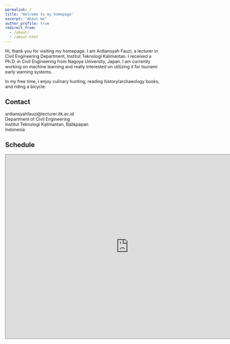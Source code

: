 ```yaml
---
permalink: /
title: "Welcome to my homepage"
excerpt: "About me"
author_profile: true
redirect_from: 
  - /about/
  - /about.html
---
```


Hi, thank you for visiting my homepage. I am Ardiansyah Fauzi, a lecturer in
Civil Engineering Department, Institut Teknologi Kalimantan. I received a Ph.D.
in Civil Engineering from Nagoya University, Japan. I am currently working on
machine learning and really interested on utilizing it for tsunami early warning
systems. 

In my free time, I enjoy culinary hunting, reading history/archaeology books,
and riding a bicycle.

## Contact

<i class="fa fa-envelope fa-fw fa-lg" aria-hidden="true"></i> &#97;&#114;&#100;&#105;&#97;&#110;&#115;&#121;&#97;&#104;&#102;&#97;&#117;&#122;&#105;&#64;&#108;&#101;&#99;&#116;&#117;&#114;&#101;&#114;&#46;&#105;&#116;&#107;&#46;&#97;&#99;&#46;&#105;&#100;  
Department of Civil Engineering  
Institut Teknologi Kalimantan, Balikpapan  
Indonesia  

## Schedule
<!-- <iframe src="https://www.google.com/maps/embed?pb=!1m18!1m12!1m3!1d306141.380212437!2d126.3453416664724!3d33.3711157139061!2m3!1f0!2f0!3f0!3m2!1i1024!2i768!4f13.1!3m3!1m2!1s0x350ce3544cc84045%3A0x66bc36d2981ebf31!2sJeju-do%2C+South+Korea!5e0!3m2!1sen!2sus!4v1473136714592" width="600" height="450" frameborder="0" style="border:0" allowfullscreen></iframe> -->

<iframe src="https://calendar.google.com/calendar/embed?height=600&amp;wkst=1&amp;bgcolor=%23ffffff&amp;ctz=Asia%2FMakassar&amp;src=YXJkaWFuc3lhaGZhdXppQGxlY3R1cmVyLml0ay5hYy5pZA&amp;src=YWRkcmVzc2Jvb2sjY29udGFjdHNAZ3JvdXAudi5jYWxlbmRhci5nb29nbGUuY29t&amp;src=aXRrLmFjLmlkX2NsYXNzcm9vbTQzZDZjZWFjQGdyb3VwLmNhbGVuZGFyLmdvb2dsZS5jb20&amp;src=aXRrLmFjLmlkX2NsYXNzcm9vbTNiNTBlZjUwQGdyb3VwLmNhbGVuZGFyLmdvb2dsZS5jb20&amp;src=aXRrLmFjLmlkX2NsYXNzcm9vbWNiYTU3YTUyQGdyb3VwLmNhbGVuZGFyLmdvb2dsZS5jb20&amp;src=aXRrLmFjLmlkX2NsYXNzcm9vbTVmZDljMmJkQGdyb3VwLmNhbGVuZGFyLmdvb2dsZS5jb20&amp;src=aXRrLmFjLmlkX2NsYXNzcm9vbTE0MmI1NmZlQGdyb3VwLmNhbGVuZGFyLmdvb2dsZS5jb20&amp;src=aXRrLmFjLmlkX2NsYXNzcm9vbTc4MWNiZDUwQGdyb3VwLmNhbGVuZGFyLmdvb2dsZS5jb20&amp;src=Y19jbGFzc3Jvb20zYWViODZjOEBncm91cC5jYWxlbmRhci5nb29nbGUuY29t&amp;src=aXRrLmFjLmlkX2NsYXNzcm9vbTgyNTU1MTYwQGdyb3VwLmNhbGVuZGFyLmdvb2dsZS5jb20&amp;src=YXJmYS5mYXV6aUBnbWFpbC5jb20&amp;color=%23039BE5&amp;color=%2333B679&amp;color=%23137333&amp;color=%230047a8&amp;color=%23007b83&amp;color=%237627bb&amp;color=%237627bb&amp;color=%23c26401&amp;color=%230047a8&amp;color=%237627bb&amp;color=%23D81B60&amp;showTitle=0" style="border:solid 1px #777" width="800" height="600" frameborder="0" scrolling="no"></iframe>
